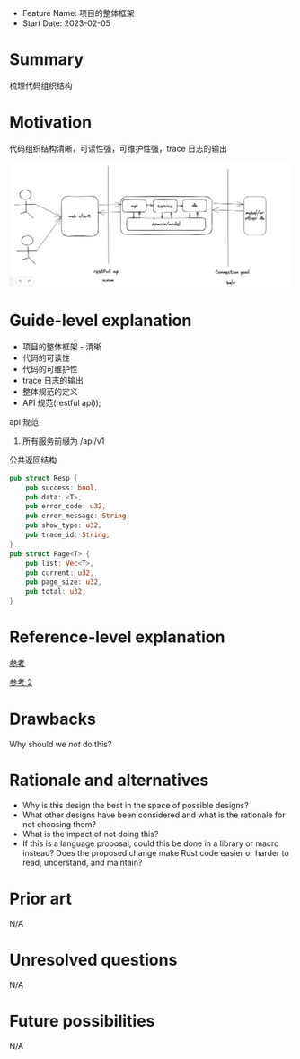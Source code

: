 - Feature Name: 项目的整体框架
- Start Date: 2023-02-05

# Summary

[summary]: #summary

梳理代码组织结构

# Motivation

[motivation]: #motivation

代码组织结构清晰，可读性强，可维护性强，trace 日志的输出

![](./images/architecture.png)

# Guide-level explanation

[guide-level-explanation]: #guide-level-explanation

- 项目的整体框架 - 清晰
- 代码的可读性
- 代码的可维护性
- trace 日志的输出
- 整体规范的定义
- API 规范(restful api));

api 规范
1. 所有服务前缀为 /api/v1

公共返回结构


```rust
pub struct Resp {
    pub success: bool,
    pub data: <T>,
    pub error_code: u32,
    pub error_message: String,
    pub show_type: u32,
    pub trace_id: String,
}
pub struct Page<T> {
    pub list: Vec<T>,
    pub current: u32,
    pub page_size: u32,
    pub total: u32,
}
```

# Reference-level explanation

[reference-level-explanation]: #reference-level-explanation

[参考](https://github.com/amitshekhariitbhu/go-backend-clean-architecture)

[参考 2](https://github.com/lingdu1234/axum_admin)

# Drawbacks

[drawbacks]: #drawbacks

Why should we _not_ do this?

# Rationale and alternatives

[rationale-and-alternatives]: #rationale-and-alternatives

- Why is this design the best in the space of possible designs?
- What other designs have been considered and what is the rationale for not choosing them?
- What is the impact of not doing this?
- If this is a language proposal, could this be done in a library or macro instead? Does the proposed change make Rust code easier or harder to read, understand, and maintain?

# Prior art

[prior-art]: #prior-art

N/A

# Unresolved questions

[unresolved-questions]: #unresolved-questions

N/A

# Future possibilities

[future-possibilities]: #future-possibilities

N/A
